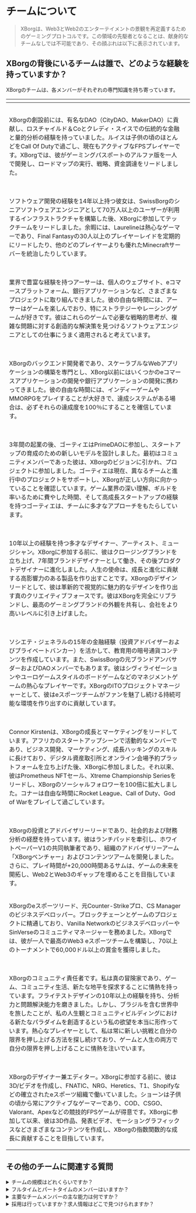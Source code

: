 # チームについて

> XBorgは、Web3とWeb2のエンターテイメントの景観を再定義するためのゲーミングプロトコルです。この領域の先駆者となることは、献身的なチームなしでは不可能であり、その顔ぶれは以下に表示されています。

## XBorgの背後にいるチームは誰で、どのような経験を持っていますか？

XBorgのチームは、各メンバーがそれぞれの専門知識を持ち寄っています。

<table data-view="cards" data-full-width="true"><thead><tr><th></th><th data-hidden data-card-cover data-type="files"></th></tr></thead><tbody><tr><td><p><img src="../.gitbook/assets/image (7).png" alt=""></p><p>XBorgの創設前には、有名なDAO（CityDAO、MakerDAO）に貢献し、ロスチャイルド＆Coとクレディ・スイスでの伝統的な金融と量的分析の経験を持っていました。ルイスは子供の頃のほとんどをCall Of Dutyで過ごし、現在もアクティブなFPSプレイヤーです。XBorgでは、彼がゲーミングパスポートのアルファ版を一人で開発し、ロードマップの実行、戦略、資金調達をリードしました。</p></td><td></td></tr><tr><td><p><img src="../.gitbook/assets/image (11).png" alt=""></p><p>ソフトウェア開発の経験を14年以上持つ彼女は、SwissBorgのシニアソフトウェアエンジニアとして70万人以上のユーザーが利用するインフラストラクチャを構築した後、XBorgに参加してテックチームをリードしました。余暇には、Laurelineは熱心なゲーマーであり、Final Fantasyの30人以上のプレイヤーレイドを定期的にリードしたり、他のどのプレイヤーよりも優れたMinecraftサーバーを統治したりしています。</p></td><td></td></tr><tr><td><p><img src="../.gitbook/assets/image (12).png" alt=""></p><p>業界で豊富な経験を持つアーサーは、個人のウェブサイト、eコマースプラットフォーム、銀行アプリケーションなど、さまざまなプロジェクトに取り組んできました。彼の自由な時間には、アーサーはゲームを楽しんでおり、特にストラテジーやレーシングゲームが好きです。彼はこれらのゲームで必要な戦略的思考が、複雑な問題に対する創造的な解決策を見つけるソフトウェアエンジニアとしての仕事にうまく適用されると考えています。</p></td><td></td></tr><tr><td><p><img src="../.gitbook/assets/image (1).png" alt=""></p><p>XBorgのバックエンド開発者であり、スケーラブルなWebアプリケーションの構築を専門とし、XBorg以前にはいくつかのeコマースアプリケーションの開発や銀行アプリケーションの開発に携わってきました。彼の自由な時間には、インディーゲームやMMORPGをプレイすることが大好きで、達成システムがある場合は、必ずそれらの達成度を100％にすることを確信しています。</p></td><td></td></tr><tr><td><p><img src="../.gitbook/assets/image (2).png" alt=""></p><p>3年間の起業の後、ゴーティエはPrimeDAOに参加し、スタートアップの育成のための新しいモデルを設計しました。最初はコミュニティメンバーであった彼は、XBorgのビジョンに引かれ、プロジェクトに参加しました。ゴーティエは現在、異なるチームと進行中のプロジェクトをサポートし、XBorgが正しい方向に向かっていることを確認しています。ゲーム業界の深い理解、ギルドを率いるために費やした時間、そして高成長スタートアップの経験を持つゴーティエは、チームに多才なアプローチをもたらしています。</p></td><td></td></tr><tr><td><p><img src="../.gitbook/assets/image (15).png" alt=""></p><p>10年以上の経験を持つ多才なデザイナー、アーティスト、ミュージシャン。XBorgに参加する前に、彼はクロージングブランドを立ち上げ、7年間ブランドデザイナーとして働き、その後プロダクトデザイナーに進化しました。人生の使命は、成長と進化に貢献する高影響力のある製品を作り出すことです。XBorgのデザインリードとして、彼は革新的で視覚的に魅力的なデザインを作り出す真のクリエイティブフォースです。彼はXBorgを完全にリブランドし、最高のゲーミングブランドの外観を共有し、会社をより高いレベルに引き上げました。</p></td><td></td></tr><tr><td><p><img src="../.gitbook/assets/image (6).png" alt=""></p><p>ソシエテ・ジェネラルの15年の金融経験（投資アドバイザーおよびプライベートバンカー）を活かして、教育用の暗号通貨コンテンツを作成しています。また、SwissBorgの元ブランドアンバサダーおよびDAOメンバーでもあります。彼はシヴィライゼーションやユーロゲームスタイルのボードゲームなどのマネジメントゲームの熱心なプレイヤーです。XBorgのITOプロジェクトマネージャーとして、彼はeスポーツチームがファンを魅了し続ける持続可能な環境を作り出すのに貢献しています。</p></td><td></td></tr><tr><td><p><img src="../.gitbook/assets/image.png" alt=""></p><p>Connor Kirstenは、XBorgの成長とマーケティングをリードしています。アフリカのスタートアップシーンで活動的なメンバーであり、ビジネス開発、マーケティング、成長ハッキングのスキルに長けており、デジタル資産取引所とオンライン会場予約プラットフォームを立ち上げた後、XBorgに参加しました。それ以来、彼はPrometheus NFTセール、Xtreme Championship Seriesをリードし、XBorgのソーシャルフォロワーを100倍に拡大しました。コナーは自由な時間にRocket League、Call of Duty、God of Warをプレイして過ごしています。</p></td><td></td></tr><tr><td><p><img src="../.gitbook/assets/image (8).png" alt=""></p><p>XBorgの投資とアドバイザリーリードであり、社会的および財務分析の経歴を持っています。彼はランチパッドを牽引し、ホワイトペーパーV1の共同執筆者であり、組織のアドバイザリーアーム「XBorgベンチャー」およびコンテンツアームを開発しました。さらに、プレイ時間が+20,000時間あるサムは、ゲームの未来を開拓し、Web2とWeb3のギャップを埋めることを目指しています。</p></td><td></td></tr><tr><td><p></p><p><img src="../.gitbook/assets/image (9).png" alt="">XBorgのeスポーツリード、元Counter-Strikeプロ、CS Managerのビジネスデベロッパー。ブロックチェーンとゲームのプロジェクトに精通しており、Vanilla NetworkのビジネスデベロッパーやSinVerseのコミュニティマネージャーを務めました。XBorgでは、彼が一人で最高のWeb3 eスポーツチームを構築し、70以上のトーナメントで60,000ドル以上の賞金を獲得しました。</p></td><td></td></tr><tr><td><p><img src="../.gitbook/assets/image (3).png" alt=""></p><p>XBorgのコミュニティ責任者です。私は真の冒険家であり、ゲーム、コミュニティ生活、新たな地平を探求することに情熱を持っています。フライテストデザインの10年以上の経験を持ち、分析力と問題解決能力を磨きました。しかし、ブラジルを含む世界中を旅したことが、私の人生観とコミュニティビルディングにおける新たなパラダイムを創造するという私の欲望を本当に形作っています。熱心なプレイヤーとして、私は常に新しい挑戦と自分の限界を押し上げる方法を探し続けており、ゲームと人生の両方で自分の限界を押し上げることに情熱を注いでいます。</p></td><td></td></tr><tr><td><p><img src="../.gitbook/assets/image (10).png" alt=""></p><p>XBorgのデザイナー兼エディター。XBorgに参加する前に、彼は3D/ビデオを作成し、FNATIC、NRG、Heretics、T1、Shopifyなどの確立されたeスポーツ組織で働いていました。ショーンは子供の頃から常にアクティブなゲーマーであり、COD、CSGO、Valorant、Apexなどの競技的FPSゲームが得意です。XBorgに参加して以来、彼は3D作品、発表ビデオ、モーショングラフィックスなどさまざまなコンテンツを作成し、XBorgの指数関数的な成長に貢献することを目指しています。</p></td><td></td></tr></tbody></table>

## その他のチームに関連する質問

<details>

<summary>チームの規模はどれくらいですか？</summary>

現在、**フルタイムの従業員は12人**です。

</details>

<details>

<summary>フルタイムとパートタイムのメンバーはいますか？</summary>

**全員**のチームメンバーがフルタイムです。

</details>

<details>

<summary>主要なチームメンバーの主な能力は何ですか？</summary>

私たちのチームは多様なスキルセットを持っていますが、ゲームとeスポーツへの情熱を共有しています。私たちのスキルは、ソフトウェアエンジニアリングやスマートコントラクト開発からビジネス開発、プロダクトデザイン、コミュニティマネジメントまで幅広くカバーしています。

</details>

<details>

<summary>採用は行っていますか？求人情報はどこで見つけられますか？</summary>

はい、ソフトウェアエンジニア、デザイナー、プロダクトマネージャーを募集しています。求人情報はこちらで確認できます：

[https://jobs.lever.co/swissborg?department=XBorg](https://jobs.lever.co/swissborg?department=XBorg)

</details>